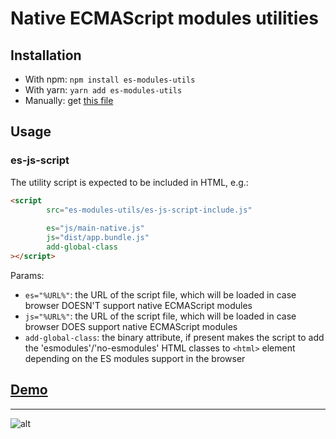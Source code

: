# Native ECMAScript modules utilities

## Installation

* With npm: `npm install es-modules-utils`
* With yarn: `yarn add es-modules-utils`
* Manually: get [this file](https://raw.githubusercontent.com/malyw/es-modules-utils/master/es-js-script.js)

## Usage

### es-js-script

The utility script is expected to be included in HTML, e.g.:

```html
<script
        src="es-modules-utils/es-js-script-include.js"
        
        es="js/main-native.js"
        js="dist/app.bundle.js"
        add-global-class
></script>
```

Params:

- `es="%URL%"`: the URL of the script file, which will be loaded in case browser DOESN'T support native ECMAScript modules
- `js="%URL%"`: the URL of the script file, which will be loaded in case browser DOES support native ECMAScript modules
- `add-global-class`: the binary attribute, if present makes the script to add the 'esmodules'/'no-esmodules'
HTML classes to `<html>` element depending on the ES modules support in the browser

## [Demo](https://blog.hospodarets.com/demos/native-ecmascript-modules-aliases/index.html)

---

![alt](https://hospodarets.com/img/blog/1482849729640077000.png)